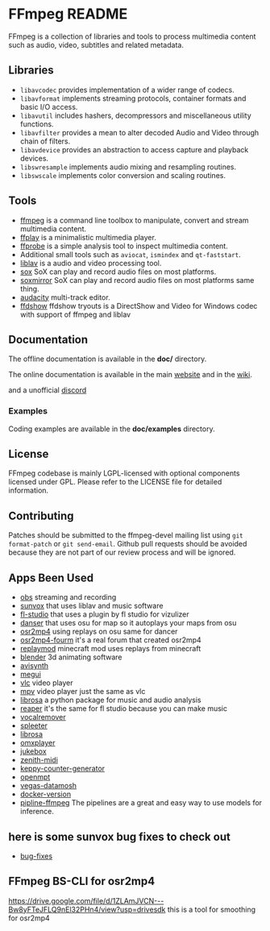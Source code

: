 FFmpeg README
=============

FFmpeg is a collection of libraries and tools to process multimedia content
such as audio, video, subtitles and related metadata.

## Libraries

* `libavcodec` provides implementation of a wider range of codecs.
* `libavformat` implements streaming protocols, container formats and basic I/O access.
* `libavutil` includes hashers, decompressors and miscellaneous utility functions.
* `libavfilter` provides a mean to alter decoded Audio and Video through chain of filters.
* `libavdevice` provides an abstraction to access capture and playback devices.
* `libswresample` implements audio mixing and resampling routines.
* `libswscale` implements color conversion and scaling routines.

## Tools

* [ffmpeg](https://ffmpeg.org/ffmpeg.html) is a command line toolbox to
  manipulate, convert and stream multimedia content.
* [ffplay](https://ffmpeg.org/ffplay.html) is a minimalistic multimedia player.
* [ffprobe](https://ffmpeg.org/ffprobe.html) is a simple analysis tool to inspect
  multimedia content.
* Additional small tools such as `aviocat`, `ismindex` and `qt-faststart`.
* [liblav](https://libav.org/) is a audio and video processing tool.
* [sox](http://sox.sourceforge.net/) SoX can play and record audio files on most platforms.
* [soxmirror](https://github.com/chirlu/sox) SoX can play and record audio files on most platforms same thing.
* [audacity](https://www.audacityteam.org/) multi-track editor.
* [ffdshow](http://ffdshow-tryout.sourceforge.net/) ffdshow tryouts is a DirectShow and Video for Windows codec with support of ffmpeg and liblav
## Documentation

The offline documentation is available in the **doc/** directory.

The online documentation is available in the main [website](https://ffmpeg.org)
and in the [wiki](https://trac.ffmpeg.org).

and a unofficial [discord](https://discord.gg/qa82ND9Nbr)

### Examples

Coding examples are available in the **doc/examples** directory.

## License

FFmpeg codebase is mainly LGPL-licensed with optional components licensed under
GPL. Please refer to the LICENSE file for detailed information.

## Contributing

Patches should be submitted to the ffmpeg-devel mailing list using
`git format-patch` or `git send-email`. Github pull requests should be
avoided because they are not part of our review process and will be ignored.

## Apps Been Used
* [obs](https://obsproject.com/) streaming and recording
* [sunvox](https://warmplace.ru/soft/sunvox/) that uses liblav and music software
* [fl-studio](https://www.image-line.com/) that uses a plugin by fl studio for vizulizer
* [danser](https://github.com/Wieku/danser-go) that uses osu for map so it autoplays your maps from osu
* [osr2mp4](https://github.com/uyitroa/osr2mp4-app) using replays on osu same for dancer
* [osr2mp4-fourm](https://osu.ppy.sh/community/forums/topics/1104243?n=1) it's a real forum that created osr2mp4
* [replaymod](https://osu.ppy.sh/community/forums/topics/1104243?n=1) minecraft mod uses replays from minecraft
* [blender](https://www.blender.org/) 3d animating software
* [avisynth](http://www.avisynth.org/)
* [megui](https://sourceforge.net/projects/megui/)
* [vlc](https://github.com/videolan/vlc) video player
* [mpv](https://github.com/mpv-player/mpv) video player just the same as vlc
* [librosa](https://github.com/librosa/librosa) a python package for music and audio analysis
* [reaper](https://www.reaper.fm/) it's the same for fl studio because you can make music
* [vocalremover](https://github.com/NaJeongMo/Colaboratory-Notebook-for-Ultimate-Vocal-Remover)
* [spleeter](https://github.com/deezer/spleeter) 
* [librosa](https://github.com/librosa/librosa)
* [omxplayer](https://github.com/popcornmix/omxplayer)
* [jukebox](https://github.com/joshuaword2alt/jukebox)
* [zenith-midi](https://github.com/arduano/Zenith-MIDI)
* [keppy-counter-generator](https://github.com/KeppySoftware/KeppyCounterGenerator)
* [openmpt](https://openmpt.org/)
* [vegas-datamosh](https://github.com/delthas/vegas-datamosh)
* [docker-version](https://github.com/jrottenberg/ffmpeg)
* [pipline-ffmpeg](https://huggingface.co/transformers/v4.11.3/main_classes/pipelines.html?highlight=ffmpeg) The pipelines are a great and easy way to use models for inference.

## here is some sunvox bug fixes to check out
* [bug-fixes](https://github.com/joshuaword2alt/sunvox-bugs-fixes-update-ffmpeg)




## FFmpeg BS-CLI for osr2mp4

https://drive.google.com/file/d/1ZLAmJVCN---Bw8yFTeJFLQ9nEl32PHn4/view?usp=drivesdk this is a tool for smoothing for osr2mp4 

